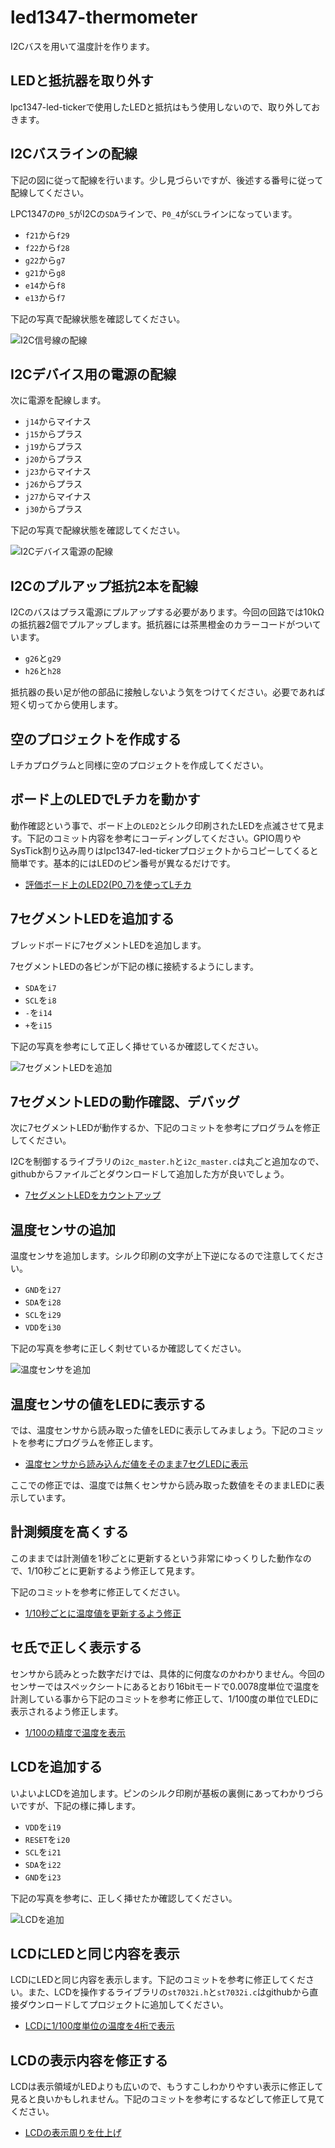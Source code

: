 led1347-thermometer
===================

I2Cバスを用いて温度計を作ります。

## LEDと抵抗器を取り外す

lpc1347-led-tickerで使用したLEDと抵抗はもう使用しないので、取り外しておきます。

## I2Cバスラインの配線

下記の図に従って配線を行います。少し見づらいですが、後述する番号に従って配線してください。

LPC1347の`P0_5`がI2Cの`SDA`ラインで、`P0_4`が`SCL`ラインになっています。

- `f21`から`f29`
- `f22`から`f28`
- `g22`から`g7`
- `g21`から`g8`
- `e14`から`f8`
- `e13`から`f7`

下記の写真で配線状態を確認してください。

![I2C信号線の配線](./images/i2c-signal-lines.png)

## I2Cデバイス用の電源の配線

次に電源を配線します。

- `j14`からマイナス
- `j15`からプラス
- `j19`からプラス
- `j20`からプラス
- `j23`からマイナス
- `j26`からプラス
- `j27`からマイナス
- `j30`からプラス

下記の写真で配線状態を確認してください。

![I2Cデバイス電源の配線](./images/i2c-power-lines.png)

## I2Cのプルアップ抵抗2本を配線

I2Cのバスはプラス電源にプルアップする必要があります。今回の回路では10kΩの抵抗器2個でプルアップします。抵抗器には茶黒橙金のカラーコードがついています。

- `g26`と`g29`
- `h26`と`h28`

抵抗器の長い足が他の部品に接触しないよう気をつけてください。必要であれば短く切ってから使用します。

## 空のプロジェクトを作成する

Lチカプログラムと同様に空のプロジェクトを作成してください。

## ボード上のLEDでLチカを動かす

動作確認という事で、ボード上の`LED2`とシルク印刷されたLEDを点滅させて見ます。下記のコミット内容を参考にコーディングしてください。GPIO周りやSysTick割り込み周りはlpc1347-led-tickerプロジェクトからコピーしてくると簡単です。基本的にはLEDのピン番号が異なるだけです。

- [評価ボード上のLED2(P0_7)を使ってLチカ](https://github.com/yhojo/lpc1347-thermometer/commit/060888651b24306468b568112b2c3f9501d613e7)

## 7セグメントLEDを追加する

ブレッドボードに7セグメントLEDを追加します。

7セグメントLEDの各ピンが下記の様に接続するようにします。

- `SDA`を`i7`
- `SCL`を`i8`
- `-`を`i14`
- `+`を`i15`

下記の写真を参考にして正しく挿せているか確認してください。

![7セグメントLEDを追加](./images/put-7seg-led.png)

## 7セグメントLEDの動作確認、デバッグ

次に7セグメントLEDが動作するか、下記のコミットを参考にプログラムを修正してください。

I2Cを制御するライブラリの`i2c_master.h`と`i2c_master.c`は丸ごと追加なので、githubからファイルごとダウンロードして追加した方が良いでしょう。

- [7セグメントLEDをカウントアップ](https://github.com/yhojo/lpc1347-thermometer/commit/fb20f0fce8fba21b154bc7ab5ea749d63299a0da)

## 温度センサの追加

温度センサを追加します。シルク印刷の文字が上下逆になるので注意してください。

- `GND`を`i27`
- `SDA`を`i28`
- `SCL`を`i29`
- `VDD`を`i30`

下記の写真を参考に正しく刺せているか確認してください。

![温度センサを追加](./images/put-thermo.png)

## 温度センサの値をLEDに表示する

では、温度センサから読み取った値をLEDに表示してみましょう。下記のコミットを参考にプログラムを修正します。

- [温度センサから読み込んだ値をそのまま7セグLEDに表示](https://github.com/yhojo/lpc1347-thermometer/commit/ae6ced2fb2c6cd29af23e0fd611d5f3a09d49202)

ここでの修正では、温度では無くセンサから読み取った数値をそのままLEDに表示しています。

## 計測頻度を高くする

このままでは計測値を1秒ごとに更新するという非常にゆっくりした動作なので、1/10秒ごとに更新するよう修正して見ます。

下記のコミットを参考に修正してください。

- [1/10秒ごとに温度値を更新するよう修正](https://github.com/yhojo/lpc1347-thermometer/commit/12cb93e7dd1e5ce2b9972ae439ccb76e234cf188)

## セ氏で正しく表示する

センサから読みとった数字だけでは、具体的に何度なのかわかりません。今回のセンサーではスペックシートにあるとおり16bitモードで0.0078度単位で温度を計測している事から下記のコミットを参考に修正して、1/100度の単位でLEDに表示されるよう修正します。

- [1/100の精度で温度を表示](https://github.com/yhojo/lpc1347-thermometer/commit/f503fdc2fcc83aa5f776af76e9069920b9f1e8de)

## LCDを追加する

いよいよLCDを追加します。ピンのシルク印刷が基板の裏側にあってわかりづらいですが、下記の様に挿します。

- `VDD`を`i19`
- `RESET`を`i20`
- `SCL`を`i21`
- `SDA`を`i22`
- `GND`を`i23`

下記の写真を参考に、正しく挿せたか確認してください。

![LCDを追加](./images/put-lcd.png)

## LCDにLEDと同じ内容を表示

LCDにLEDと同じ内容を表示します。下記のコミットを参考に修正してください。また、LCDを操作するライブラリの`st7032i.h`と`st7032i.c`はgithubから直接ダウンロードしてプロジェクトに追加してください。

- [LCDに1/100度単位の温度を4桁で表示](https://github.com/yhojo/lpc1347-thermometer/commit/6286050e30c9210a472017e5ff38692a0d08dfc7)

## LCDの表示内容を修正する

LCDは表示領域がLEDよりも広いので、もうすこしわかりやすい表示に修正して見ると良いかもしれません。下記のコミットを参考にするなどして修正して見てください。

- [LCDの表示周りを仕上げ](https://github.com/yhojo/lpc1347-thermometer/commit/b8ed304a20bf4973f593584a93ddb286bbf5acfa)
